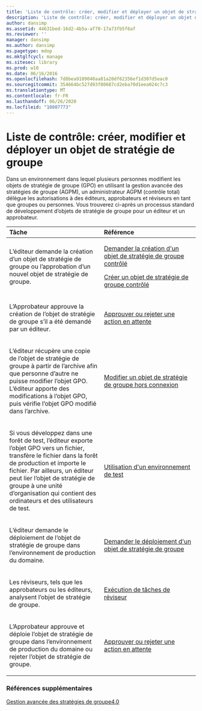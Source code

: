 ```yaml
---
title: 'Liste de contrôle: créer, modifier et déployer un objet de stratégie de groupe'
description: 'Liste de contrôle: créer, modifier et déployer un objet de stratégie de groupe'
author: dansimp
ms.assetid: 44631bed-16d2-4b5a-af70-17a73fb5f6af
ms.reviewer: ''
manager: dansimp
ms.author: dansimp
ms.pagetype: mdop
ms.mktglfcycl: manage
ms.sitesec: library
ms.prod: w10
ms.date: 06/16/2016
ms.openlocfilehash: 7d8bea9109040aa81a20df62356ef1d307d5eac0
ms.sourcegitcommit: 354664bc527d93f80687cd2eba70d1eea024c7c3
ms.translationtype: MT
ms.contentlocale: fr-FR
ms.lasthandoff: 06/26/2020
ms.locfileid: "10807773"
---
```

# Liste de contrôle: créer, modifier et déployer un objet de stratégie de groupe


Dans un environnement dans lequel plusieurs personnes modifient les objets de stratégie de groupe (GPO) en utilisant la gestion avancée des stratégies de groupe (AGPM), un administrateur AGPM (contrôle total) délègue les autorisations à des éditeurs, approbateurs et réviseurs en tant que groupes ou personnes. Vous trouverez ci-après un processus standard de développement d’objets de stratégie de groupe pour un éditeur et un approbateur.

<table>
<colgroup>
<col width="50%" />
<col width="50%" />
</colgroup>
<thead>
<tr class="header">
<th align="left">Tâche</th>
<th align="left">Référence</th>
</tr>
</thead>
<tbody>
<tr class="odd">
<td align="left"><p>L’éditeur demande la création d’un objet de stratégie de groupe ou l’approbation d’un nouvel objet de stratégie de groupe.</p></td>
<td align="left"><p><a href="request-the-creation-of-a-new-controlled-gpo-agpm40.md" data-raw-source="[Request the Creation of a New Controlled GPO](request-the-creation-of-a-new-controlled-gpo-agpm40.md)">Demander la création d'un objet de stratégie de groupe contrôlé</a></p>
<p><a href="create-a-new-controlled-gpo-agpm40.md" data-raw-source="[Create a New Controlled GPO](create-a-new-controlled-gpo-agpm40.md)">Créer un objet de stratégie de groupe contrôlé</a></p></td>
</tr>
<tr class="even">
<td align="left"><p>L’Approbateur approuve la création de l’objet de stratégie de groupe s’il a été demandé par un éditeur.</p></td>
<td align="left"><p><a href="approve-or-reject-a-pending-action-agpm40.md" data-raw-source="[Approve or Reject a Pending Action](approve-or-reject-a-pending-action-agpm40.md)">Approuver ou rejeter une action en attente</a></p></td>
</tr>
<tr class="odd">
<td align="left"><p>L’éditeur récupère une copie de l’objet de stratégie de groupe à partir de l’archive afin que personne d’autre ne puisse modifier l’objet GPO. L’éditeur apporte des modifications à l’objet GPO, puis vérifie l’objet GPO modifié dans l’archive.</p></td>
<td align="left"><p><a href="edit-a-gpo-offline-agpm40.md" data-raw-source="[Edit a GPO Offline](edit-a-gpo-offline-agpm40.md)">Modifier un objet de stratégie de groupe hors connexion</a></p></td>
</tr>
<tr class="even">
<td align="left"><p>Si vous développez dans une forêt de test, l’éditeur exporte l’objet GPO vers un fichier, transfère le fichier dans la forêt de production et importe le fichier. Par ailleurs, un éditeur peut lier l’objet de stratégie de groupe à une unité d’organisation qui contient des ordinateurs et des utilisateurs de test.</p></td>
<td align="left"><p><a href="using-a-test-environment.md" data-raw-source="[Using a Test Environment](using-a-test-environment.md)">Utilisation d'un environnement de test</a></p></td>
</tr>
<tr class="odd">
<td align="left"><p>L’éditeur demande le déploiement de l’objet de stratégie de groupe dans l’environnement de production du domaine.</p></td>
<td align="left"><p><a href="request-deployment-of-a-gpo-agpm40.md" data-raw-source="[Request Deployment of a GPO](request-deployment-of-a-gpo-agpm40.md)">Demander le déploiement d'un objet de stratégie de groupe</a></p></td>
</tr>
<tr class="even">
<td align="left"><p>Les réviseurs, tels que les approbateurs ou les éditeurs, analysent l’objet de stratégie de groupe.</p></td>
<td align="left"><p><a href="performing-reviewer-tasks-agpm40.md" data-raw-source="[Performing Reviewer Tasks](performing-reviewer-tasks-agpm40.md)">Exécution de tâches de réviseur</a></p></td>
</tr>
<tr class="odd">
<td align="left"><p>L’Approbateur approuve et déploie l’objet de stratégie de groupe dans l’environnement de production du domaine ou rejeter l’objet de stratégie de groupe.</p></td>
<td align="left"><p><a href="approve-or-reject-a-pending-action-agpm40.md" data-raw-source="[Approve or Reject a Pending Action](approve-or-reject-a-pending-action-agpm40.md)">Approuver ou rejeter une action en attente</a></p></td>
</tr>
</tbody>
</table>

 

### Références supplémentaires

[Gestion avancée des stratégies de groupe4.0](advanced-group-policy-management-40.md)

 

 





